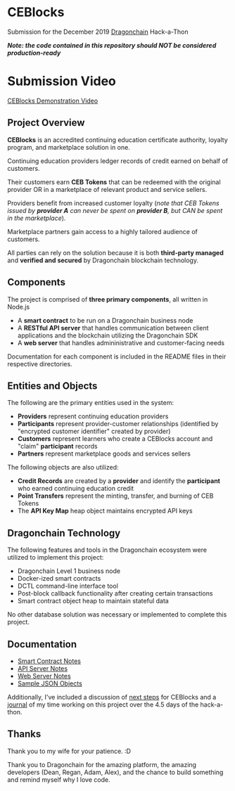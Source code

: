 # CEBlocks

Submission for the December 2019 [Dragonchain](https://www.dragonchain.com) Hack-a-Thon

***Note: the code contained in this repository should NOT be considered production-ready***

# Submission Video

[CEBlocks Demonstration Video](https://www.youtube.com/watch?v=q7B9LkVgH8s&feature=youtu.be)

## Project Overview

**CEBlocks** is an accredited continuing education certificate authority, loyalty program, and marketplace solution in one.

Continuing education providers ledger records of credit earned on behalf of customers.

Their customers earn **CEB Tokens** that can be redeemed with the original provider OR in a marketplace of relevant product and service sellers.

Providers benefit from increased customer loyalty (*note that CEB Tokens issued by **provider A** can never be spent on **provider B**, but CAN be spent in the marketplace*).

Marketplace partners gain access to a highly tailored audience of customers.

All parties can rely on the solution because it is both **third-party managed** and **verified and secured** by Dragonchain blockchain technology.

## Components

The project is comprised of **three primary components**, all written in Node.js

- A **smart contract** to be run on a Dragonchain business node
- A **RESTful API server** that handles communication between client applications and the blockchain utilizing the Dragonchain SDK
- A **web server** that handles admininistrative and customer-facing needs

Documentation for each component is included in the README files in their respective directories.

## Entities and Objects

The following are the primary entities used in the system:

- **Providers** represent continuing education providers
- **Participants** represent provider-customer relationships (identified by "encrypted customer identifier" created by provider)
- **Customers** represent learners who create a CEBlocks account and "claim" **participant** records
- **Partners** represent marketplace goods and services sellers

The following objects are also utilized:
- **Credit Records** are created by a **provider** and identify the **participant** who earned continuing education credit
- **Point Transfers** represent the minting, transfer, and burning of CEB Tokens
- The **API Key Map** heap object maintains encrypted API keys

## Dragonchain Technology

The following features and tools in the Dragonchain ecosystem were utilized to implement this project:

- Dragonchain Level 1 business node
- Docker-ized smart contracts
- DCTL command-line interface tool
- Post-block callback functionality after creating certain transactions
- Smart contract object heap to maintain stateful data

No other database solution was necessary or implemented to complete this project.


## Documentation

- [Smart Contract Notes](/smart-contract/README.md)
- [API Server Notes](/api/README.md)
- [Web Server Notes](/web/README.md)
- [Sample JSON Objects](/docs/sampleObjects.md)

Additionally, I've included a discussion of [next steps](/docs/nextSteps.md) for CEBlocks and a [journal](/docs/journal.md) of my time working on this project over the 4.5 days of the hack-a-thon.

## Thanks

Thank you to my wife for your patience. :D

Thank you to Dragonchain for the amazing platform, the amazing developers (Dean, Regan, Adam, Alex), and the chance to build something and remind myself why I love code.


